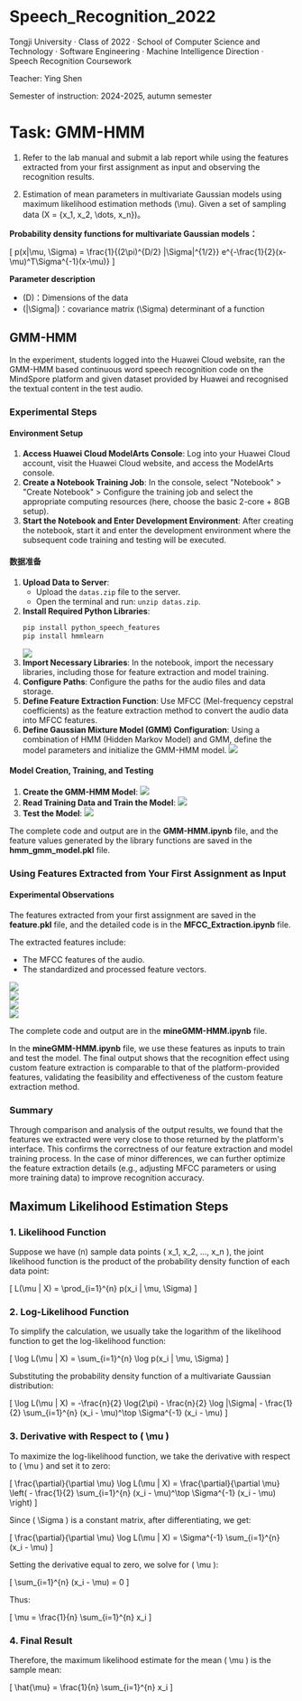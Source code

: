 # Speech_Recognition_2022

Tongji University · Class of 2022 · School of Computer Science and Technology · Software Engineering · Machine Intelligence Direction · Speech Recognition Coursework

Teacher: Ying Shen

Semester of instruction: 2024-2025, autumn semester

# Task: GMM-HMM

1. Refer to the lab manual and submit a lab report while using the features extracted from your first assignment as input and observing the recognition results.

2. Estimation of mean parameters in multivariate Gaussian models using maximum likelihood estimation methods \(\mu\). Given a set of sampling data \(X = \{x_1, x_2, \dots, x_n\}\)。

**Probability density functions for multivariate Gaussian models：**

\[
p(x|\mu, \Sigma) = \frac{1}{(2\pi)^{D/2} |\Sigma|^{1/2}} e^{-\frac{1}{2}(x-\mu)^T\Sigma^{-1}(x-\mu)}
\]

**Parameter description**
- \(D\)：Dimensions of the data
- \(|\Sigma|\)：covariance matrix \(\Sigma\) determinant of a function

## GMM-HMM

In the experiment, students logged into the Huawei Cloud website, ran the GMM-HMM based continuous word speech recognition code on the MindSpore platform and given dataset provided by Huawei and recognised the textual content in the test audio.

### Experimental Steps
#### Environment Setup
1. **Access Huawei Cloud ModelArts Console**: Log into your Huawei Cloud account, visit the Huawei Cloud website, and access the ModelArts console.
2. **Create a Notebook Training Job**: In the console, select "Notebook" > "Create Notebook" > Configure the training job and select the appropriate computing resources (here, choose the basic 2-core + 8GB setup).
3. **Start the Notebook and Enter Development Environment**: After creating the notebook, start it and enter the development environment where the subsequent code training and testing will be executed.

#### 数据准备
1. **Upload Data to Server**: 
   - Upload the `datas.zip` file to the server.
   - Open the terminal and run: `unzip datas.zip`.
2. **Install Required Python Libraries**:
    ```python
    pip install python_speech_features
    pip install hmmlearn
    ```
    ![](assets/9.png)
3. **Import Necessary Libraries**: In the notebook, import the necessary libraries, including those for feature extraction and model training.
4. **Configure Paths**: Configure the paths for the audio files and data storage.
5. **Define Feature Extraction Function**: Use MFCC (Mel-frequency cepstral coefficients) as the feature extraction method to convert the audio data into MFCC features.
6. **Define Gaussian Mixture Model (GMM) Configuration**: Using a combination of HMM (Hidden Markov Model) and GMM, define the model parameters and initialize the GMM-HMM model.
    ![](assets/1.png)

#### Model Creation, Training, and Testing
1. **Create the GMM-HMM Model**:
    ![](assets/2.png)
2. **Read Training Data and Train the Model**:
    ![](assets/3.png)
3. **Test the Model**:
    ![](assets/4.png)

The complete code and output are in the **GMM-HMM.ipynb** file, and the feature values generated by the library functions are saved in the **hmm_gmm_model.pkl** file.

### Using Features Extracted from Your First Assignment as Input

#### Experimental Observations
The features extracted from your first assignment are saved in the **feature.pkl** file, and the detailed code is in the **MFCC_Extraction.ipynb** file.

The extracted features include:

- The MFCC features of the audio.
- The standardized and processed feature vectors.

![](assets/5.png)  
![](assets/6.png)  
![](assets/7.png)  
![](assets/8.png)

The complete code and output are in the **mineGMM-HMM.ipynb** file.

In the **mineGMM-HMM.ipynb** file, we use these features as inputs to train and test the model. The final output shows that the recognition effect using custom feature extraction is comparable to that of the platform-provided features, validating the feasibility and effectiveness of the custom feature extraction method.

### Summary

Through comparison and analysis of the output results, we found that the features we extracted were very close to those returned by the platform's interface. This confirms the correctness of our feature extraction and model training process. In the case of minor differences, we can further optimize the feature extraction details (e.g., adjusting MFCC parameters or using more training data) to improve recognition accuracy.

## Maximum Likelihood Estimation Steps

### 1. Likelihood Function

Suppose we have \(n\) sample data points \( x_1, x_2, ..., x_n \), the joint likelihood function is the product of the probability density function of each data point:

\[
L(\mu | X) = \prod_{i=1}^{n} p(x_i | \mu, \Sigma)
\]

### 2. Log-Likelihood Function

To simplify the calculation, we usually take the logarithm of the likelihood function to get the log-likelihood function:

\[
\log L(\mu | X) = \sum_{i=1}^{n} \log p(x_i | \mu, \Sigma)
\]

Substituting the probability density function of a multivariate Gaussian distribution:

\[
\log L(\mu | X) = -\frac{n}{2} \log(2\pi) - \frac{n}{2} \log |\Sigma| - \frac{1}{2} \sum_{i=1}^{n} (x_i - \mu)^\top \Sigma^{-1} (x_i - \mu)
\]

### 3. Derivative with Respect to \( \mu \)

To maximize the log-likelihood function, we take the derivative with respect to \( \mu \) and set it to zero:

\[
\frac{\partial}{\partial \mu} \log L(\mu | X) = \frac{\partial}{\partial \mu} \left( - \frac{1}{2} \sum_{i=1}^{n} (x_i - \mu)^\top \Sigma^{-1} (x_i - \mu) \right)
\]

Since \( \Sigma \) is a constant matrix, after differentiating, we get:

\[
\frac{\partial}{\partial \mu} \log L(\mu | X) = \Sigma^{-1} \sum_{i=1}^{n} (x_i - \mu)
\]

Setting the derivative equal to zero, we solve for \( \mu \):

\[
\sum_{i=1}^{n} (x_i - \mu) = 0
\]

Thus:

\[
\mu = \frac{1}{n} \sum_{i=1}^{n} x_i
\]

### 4. Final Result

Therefore, the maximum likelihood estimate for the mean \( \mu \) is the sample mean:

\[
\hat{\mu} = \frac{1}{n} \sum_{i=1}^{n} x_i
\]
